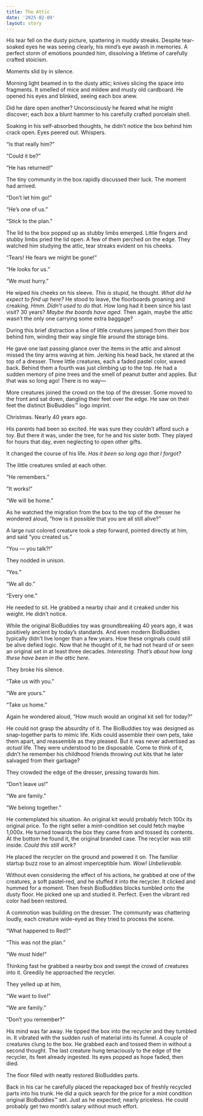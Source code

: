 ```yaml
---
title: The Attic
date: '2025-02-09'
layout: story
---
```


His tear fell on the dusty picture, spattering in muddy streaks. Despite tear-soaked eyes he was seeing clearly, his mind’s eye awash in memories. A perfect storm of emotions pounded him, dissolving a lifetime of carefully crafted stoicism.

Moments slid by in silence.  

Morning light beamed in to the dusty attic; knives slicing the space into fragments. It smelled of mice and mildew and musty old cardboard. He opened his eyes and blinked, seeing each box anew.

Did he dare open another? Unconsciously he feared what he might discover; each box a blunt hammer to his carefully crafted porcelain shell.

Soaking in his self-absorbed thoughts, he didn’t notice the box behind him crack open. Eyes peered out. Whispers. 

“Is that really him?”

“Could it be?”

“He has returned!”

The tiny community in the box rapidly discussed their luck. The moment had arrived. 

“Don’t let him go!”

“He’s one of us.”

“Stick to the plan.”

The lid to the box popped up as stubby limbs emerged.
Little fingers and stubby limbs pried the lid open. 
A few of them perched on the edge. They watched him studying the attic, tear streaks evident on his cheeks. 

“Tears! He fears we might be gone!”

“He looks for us.”

“We must hurry.”

He wiped his cheeks on his sleeve. _This is stupid_, he thought. _What did he expect to find up here?_ He stood to leave, the floorboards groaning and creaking. _Hmm. Didn’t used to do that._ How long had it been since his last visit? 30 years? _Maybe the boards have aged._ Then again, maybe the attic wasn’t the only one carrying some extra baggage?

During this brief distraction a line of little creatures jumped from their box behind him, winding their way single file around the storage bins. 

He gave one last passing glance over the items in the attic and almost missed the tiny arms waving at him. Jerking his head back, he stared at the top of a dresser. Three little creatures, each a faded pastel color, waved back. Behind them a fourth was just climbing up to the top. He had a sudden memory of pine trees and the smell of peanut butter and apples. But that was so long ago! There is no way—

More creatures joined the crowd on the top of the dresser. Some moved to the front and sat down, dangling their feet over the edge. He saw on their feet the distinct BioBuddies™ logo imprint.

Christmas. Nearly 40 years ago. 

His parents had been so excited. He was sure they couldn’t afford such a toy. But there it was, under the tree, for he and his sister both. They played for hours that day, even neglecting to open other gifts.

It changed the course of his life. _Has it been so long ago that I forgot?_

The little creatures smiled at each other. 

“He remembers.”

“It works!”

“We will be home.”

As he watched the migration from the box to the top of the dresser he wondered aloud, “how is it possible that you are all still alive?”

A large rust colored creature took a step forward, pointed directly at him, and said “you created us.”

“You — you talk?!”

They nodded in unison.

“Yes.”

“We all do.”

“Every one.”

He needed to sit. He grabbed a nearby chair and it creaked under his weight. He didn’t notice. 

While the original BioBuddies toy was groundbreaking 40 years ago, it was positively ancient by today’s standards. And even modern BioBuddies typically didn’t live longer than a few years. How these originals could still be alive defied logic. Now that he thought of it, he had not heard of or seen an original set in at least three decades. _Interesting. That’s about how long these have been in the attic here._

They broke his silence.

“Take us with you.”

“We are yours.”

“Take us home.”

Again he wondered aloud, “How much would an original kit sell for today?” 

He could not grasp the absurdity of it. The BioBuddies toy was designed as snap-together parts to mimic life. Kids could assemble their own pets, take them apart, and reassemble as they pleased. But it was never advertised as _actual_ life. They were understood to be disposable. Come to think of it, didn’t he remember his childhood friends throwing out kits that he later salvaged from their garbage? 

They crowded the edge of the dresser, pressing towards him. 

“Don’t leave us!”

“We are family.”

“We belong together.”

He contemplated his situation. An original kit would probably fetch 100x its original price. To the right seller a mint-condition set could fetch maybe 1,000x. He turned towards the box they came from and tossed its contents. At the bottom he found it, the original branded case. The recycler was still inside. _Could this still work?_

He placed the recycler on the ground and powered it on. The familiar startup buzz rose to an almost imperceptible hum. _Wow! Unbelievable._

Without even considering the effect of his actions, he grabbed at one of the creatures, a soft pastel-red, and he stuffed it into the recycler. It clicked and hummed for a moment. Then fresh BioBuddies blocks tumbled onto the dusty floor. He picked one up and studied it. Perfect. Even the vibrant red color had been restored.

A commotion was building on the dresser. The community was chattering loudly, each creature wide-eyed as they tried to process the scene.

“What happened to Red?”

“This was not the plan.”

“We must hide!”

Thinking fast he grabbed a nearby box and swept the crowd of creatures into it. Greedily he approached the recycler.

They yelled up at him,

“We want to live!”

“We are family.”

“Don’t you remember?”

His mind was far away. He tipped the box into the recycler and they tumbled in. It vibrated with the sudden rush of material into its funnel. A couple of creatures clung to the box. He grabbed each and tossed them in without a second thought. The last creature hung tenaciously to the edge of the recycler, its feet already ingested. Its eyes popped as hope faded, then died.

The floor filled with neatly restored BioBuddies parts.

Back in his car he carefully placed the repackaged box of freshly recycled parts into his trunk. He did a quick search for the price for a mint condition original BioBuddies™ set. Just as he expected; nearly priceless. He could probably get two month’s salary without much effort. 